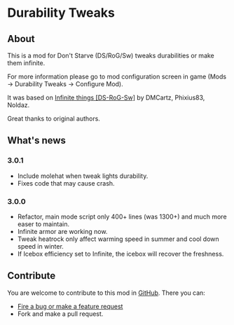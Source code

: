 # Durability Tweaks

## About

This is a mod for Don't Starve (DS/RoG/Sw) tweaks durabilities or make them infinite.

For more information please go to mod configuration screen in game (Mods -> Durability Tweaks -> Configure Mod).

It was based on [Infinite things [DS-RoG-Sw]](https://steamcommunity.com/sharedfiles/filedetails/?id=605549447) by DMCartz, Phixius83, Noldaz.

Great thanks to original authors.


## What's news

### 3.0.1

* Include molehat when tweak lights durability.
* Fixes code that may cause crash.

### 3.0.0

* Refactor, main mode script only 400+ lines (was 1300+) and much more easer to maintain.
* Infinite armor are working now.
* Tweak heatrock only affect warming speed in summer and cool down speed in winter.
* If Icebox efficiency set to Infinite, the icebox will recover the freshness.

## Contribute

You are welcome to contribute to this mod in [GitHub](https://github.com/xpol/dont-starve-durability-tweaks). There you can:

* [Fire a bug or make a feature request](https://github.com/xpol/dont-starve-durability-tweaks/issues)
* Fork and make a pull request.
